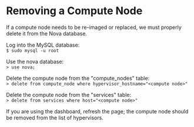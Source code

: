 # Removing a Compute Node
If a compute node needs to be re-imaged or replaced, we must properly delete it from the Nova database. 

Log into the MySQL database:  
`$ sudo mysql -u root`  

Use the nova database:  
`> use nova;`  

Delete the compute node from the "compute_nodes" table:  
`> delete from compute_node where hypervisor_hostname="<compute node>"`  

Delete the compute node from the "services" table:  
`> delete from services where host="<compute node>"`  

If you are using the dashboard, refresh the page; the compute node should be removed from the list of hypervisors. 
